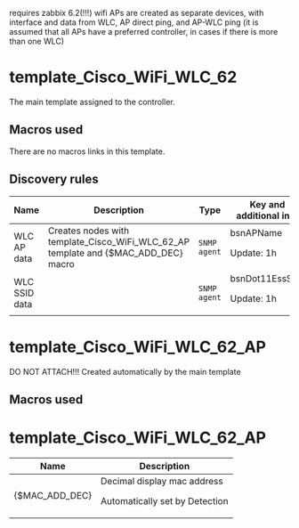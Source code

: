 requires zabbix 6.2(!!!)
wifi APs are created as separate devices, with interface and data from WLC, AP direct ping, and AP-WLC ping (it is assumed that all APs have a preferred controller, in cases if there is more than one WLC)

# template_Cisco_WiFi_WLC_62
The main template assigned to the controller.

## Macros used
There are no macros links in this template.


## Discovery rules

|Name|Description|Type|Key and additional info|
|----|-----------|----|----|
|WLC AP data|Creates nodes with template_Cisco_WiFi_WLC_62_AP template and {$MAC_ADD_DEC} macro|`SNMP agent`|bsnAPName<p>Update: 1h</p>|
|WLC SSID data||`SNMP agent`|bsnDot11EssSsid<p>Update: 1h</p>|






# template_Cisco_WiFi_WLC_62_AP
DO NOT ATTACH!!!
Created automatically by the main template

## Macros used
# template_Cisco_WiFi_WLC_62_AP
|Name|Description|
|----|-----------|
|{$MAC_ADD_DEC}|Decimal display mac address <p>Automatically set by Detection</p>|

